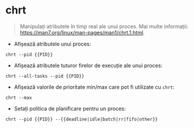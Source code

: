 # chrt

> Manipulați atributele în timp real ale unui proces.
> Mai multe informații: <https://man7.org/linux/man-pages/man1/chrt.1.html>.

- Afișează atributele unui proces:

`chrt --pid {{PID}}`

- Afișează atributele tuturor firelor de execuție ale unui proces:

`chrt --all-tasks --pid {{PID}}`

- Afișează valorile de prioritate min/max care pot fi utilizate cu `chrt`:

`chrt --max`

- Setați politica de planificare pentru un proces:

`chrt --pid {{PID}} --{{deadline|idle|batch|rr|fifo|other}}`
